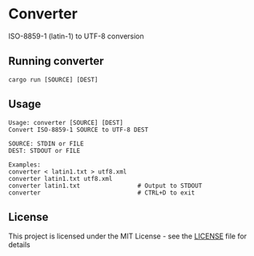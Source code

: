 # Converter

ISO-8859-1 (latin-1) to UTF-8 conversion

## Running converter

```
cargo run [SOURCE] [DEST]
```

## Usage

```
Usage: converter [SOURCE] [DEST]
Convert ISO-8859-1 SOURCE to UTF-8 DEST

SOURCE: STDIN or FILE
DEST: STDOUT or FILE

Examples:
converter < latin1.txt > utf8.xml
converter latin1.txt utf8.xml
converter latin1.txt                # Output to STDOUT
converter                           # CTRL+D to exit
```

## License

This project is licensed under the MIT License - see the [LICENSE](LICENSE) file for details
